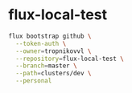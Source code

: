 # flux-local-test

```bash
flux bootstrap github \
  --token-auth \
  --owner=tropnikovvl \
  --repository=flux-local-test \
  --branch=master \
  --path=clusters/dev \
  --personal
```

